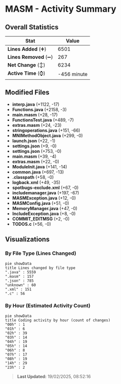 # MASM - Activity Summary 

## Overall Statistics

| Stat                   | Value                                                             |
| ---------------------- | ----------------------------------------------------------------- |
| **Lines Added** (➕)   | 6501                                          |
| **Lines Removed** (➖) | 267                                        |
| **Net Change** (↕)    | 6234                |
| **Active Time** (⌚)   | -456 minute |


## Modified Files
- **interp.java** (+1122, -17)
- **Functions.java** (+2158, -3)
- **main.masm** (+28, -17)
- **FunctionsTest.java** (+489, -7)
- **extras.masm** (+24, -23)
- **stringoperations.java** (+151, -66)
- **MNIMethodObject.java** (+299, -0)
- **launch.json** (+22, -1)
- **settings.json** (+9, -0)
- **settings.json** (+753, -0)
- **main.masm** (+39, -4)
- **extras.masm** (+22, -0)
- **ModuleInit.java** (+141, -14)
- **common.java** (+697, -13)
- **.classpath** (+58, -0)
- **logback.xml** (+49, -35)
- **spotbugs-exclude.xml** (+67, -0)
- **includemanager.java** (+197, -67)
- **MASMException.java** (+12, -0)
- **MASMConfig.java** (+51, -0)
- **MemoryManager.java** (+47, -0)
- **IncludeException.java** (+8, -0)
- **COMMIT_EDITMSG** (+2, -0)
- **TODOS.c** (+56, -0)

## Visualizations

### By File Type (Lines Changed)

```mermaid
pie showData
title Lines changed by file type
".java" : 5559
".masm" : 157
".json" : 785
"unknown" : 60
".xml" : 151
".c" : 56
```

### By Hour (Estimated Activity Count)

```mermaid
pie showData
title Coding activity by hour (count of changes)
"00h" : 1
"01h" : 6
"02h" : 39
"03h" : 14
"04h" : 19
"05h" : 14
"06h" : 8
"07h" : 17
"08h" : 19
"14h" : 29
"23h" : 2
```


> **Last Updated:** 19/02/2025, 08:52:16